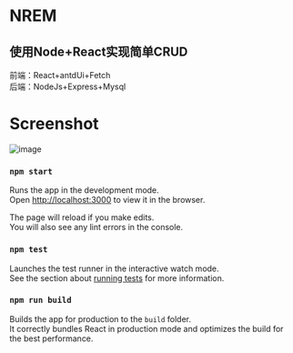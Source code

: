 
# NREM
## 使用Node+React实现简单CRUD
前端：React+antdUi+Fetch<br/>
后端：NodeJs+Express+Mysql<br/>

# Screenshot


![image](https://user-gold-cdn.xitu.io/2019/5/8/16a931f3a76dcfb1?w=1142&h=691&f=gif&s=649544)





### `npm start`

Runs the app in the development mode.<br>
Open [http://localhost:3000](http://localhost:3000) to view it in the browser.

The page will reload if you make edits.<br>
You will also see any lint errors in the console.

### `npm test`

Launches the test runner in the interactive watch mode.<br>
See the section about [running tests](https://facebook.github.io/create-react-app/docs/running-tests) for more information.

### `npm run build`

Builds the app for production to the `build` folder.<br>
It correctly bundles React in production mode and optimizes the build for the best performance.

